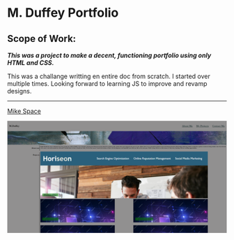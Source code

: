 # M. Duffey Portfolio
## **Scope of Work:**
**_This was a project to make a decent, functioning portfolio using only HTML and CSS._**

This was a challange writting en entire doc from scratch. I started over multiple times. Looking forward to learning JS to improve and revamp designs. 
___
[Mike Space][def]


[def]: https://mtduffey36.github.io/mtduffey-portfolio/

![example website](assets/images/portfolioss.png)
